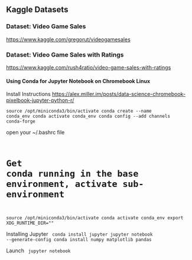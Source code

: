 ## Kaggle Datasets

### Dataset: Video Game Sales
https://www.kaggle.com/gregorut/videogamesales

### Dataset: Video Game Sales with Ratings
https://www.kaggle.com/rush4ratio/video-game-sales-with-ratings

#### Using Conda for Jupyter Notebook on Chromebook Linux
Install Instructions
https://alex.miller.im/posts/data-science-chromebook-pixelbook-jupyter-python-r/

<code>source /opt/miniconda3/bin/activate
conda create --name conda_env
conda activate conda_env
conda config --add channels conda-forge
</code>

open your ~/.bashrc file
<code>
# Get conda running in the base environment, activate sub-environment
source /opt/miniconda3/bin/activate
conda activate conda_env
export XDG_RUNTIME_DIR=""
</code>

Installing Jupyter
<code>
conda install jupyter
jupyter notebook --generate-config
conda install numpy matplotlib pandas
</code>

Launch
<code>
jupyter notebook
</code>